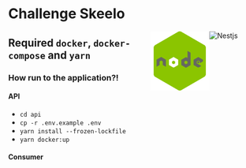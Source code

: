 # Challenge Skeelo

<img src="https://d33wubrfki0l68.cloudfront.net/49c2be6f2607b5c12dd27f8ecc8521723447975d/f05c5/logo-small.cbbeba89.svg" alt="Nestjs" title="Nestjs" height="120" width="96" align="right"/>

<img src="imgs/1_v2vdfKqD4MtmTSgNP0o5cg.png" width="120" alt="Nodejs Logo" height="120" align="right" />


## Required `docker`, `docker-compose` and `yarn`

### How run to the application?!

#### API
- `cd api`
- `cp -r .env.example .env `
- `yarn install --frozen-lockfile`
- `yarn docker:up`

#### Consumer